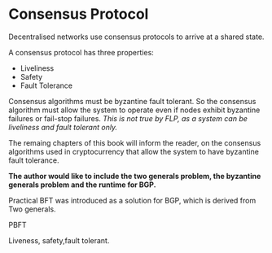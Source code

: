 # Consensus Protocol

Decentralised networks use consensus protocols to arrive at a shared state.

A consensus protocol has three properties:

* Liveliness
* Safety
* Fault Tolerance

Consensus algorithms must be byzantine fault tolerant. So the consensus algorithm must allow the system to operate even if nodes exhibit byzantine failures or fail-stop failures. _This is not true by FLP, as a system can be liveliness and fault tolerant only._

The remaing chapters of this book will inform the reader, on the consensus algorithms used in cryptocurrency that allow the system to have byzantine fault tolerance.

**The author would like to include the two generals problem, the byzantine generals problem and the runtime for BGP.**

Practical BFT was introduced as a solution for BGP, which is derived from Two generals.

PBFT

Liveness, safety,fault tolerant.

